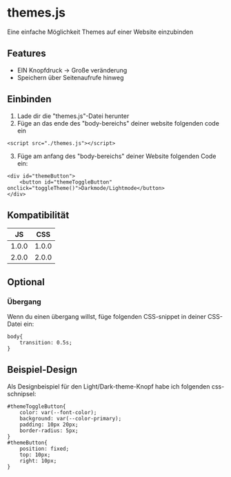 # themes.js

Eine einfache Möglichkeit Themes auf einer Website einzubinden  

## Features  
- EIN Knopfdruck -> Große veränderung
- Speichern über Seitenaufrufe hinweg

## Einbinden
1. Lade dir die "themes.js"-Datei herunter
2. Füge an das ende des "body-bereichs" deiner website folgenden code ein
```
<script src="./themes.js"></script>
```
3. Füge am anfang des "body-bereichs" deiner Website folgenden Code ein:
```
<div id="themeButton">
    <button id="themeToggleButton" onclick="toggleTheme()">Darkmode/Lightmode</button>
</div>
```

## Kompatibilität
JS | CSS
---|---
1.0.0 | 1.0.0
2.0.0 | 2.0.0

## Optional
### Übergang
Wenn du einen übergang willst, füge folgenden CSS-snippet in deiner CSS-Datei ein:
```
body{
    transition: 0.5s;
}
```

## Beispiel-Design  
Als Designbeispiel für den Light/Dark-theme-Knopf habe ich folgenden css-schnipsel:
```
#themeToggleButton{
    color: var(--font-color);
    background: var(--color-primary);
    padding: 10px 20px;
    border-radius: 5px;
}
#themeButton{
    position: fixed;
    top: 10px;
    right: 10px;
}
```
